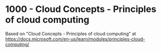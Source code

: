 # 1000 - Cloud Concepts - Principles of cloud computing

Based on "Cloud Concepts - Principles of cloud computing" at https://docs.microsoft.com/en-us/learn/modules/principles-cloud-computing/
